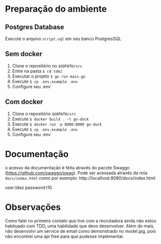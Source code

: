 # Preparação do ambiente

## Postgres Database
Execute o arquivo `script.sql` em seu banco PostgresSQL

## Sem docker
1. Clone o repositório  no `$GOPATH/src` 
2. Entre na pasta `$ cd tdez`
3. Executar o projeto `$ go run main.go`
4. Execute `$ cp .env.example .env`
5. Configure seu .env 


## Com docker
1. Clone o repositório `$GOPATH/src` 
2. Execute `$ docker build . -t go-dock`
3. Execute `$ docker run -p 8080:8080 go-dock` 
4. Execute `$ cp .env.example .env`
5. Configure seu .env 



# Documentação
o acesso da documentação é feita através do pacote Swaggo (https://github.com/swaggo/swag). Pode ser acessada através da rota `docs/index.html`
como por exemplo: http://localhost:8080/docs/index.html

user:tdez
password:t10


# Observações
Como falei no primeiro contato que tive com a recrutadora ainda não estou habituado 
com TDD, uma habilidade que devo desenvolver. Além do mais, não desenvolvi um
service de email como demonstrado no model.jpg, pois não encontrei uma api free para
que pudesse implementar.
